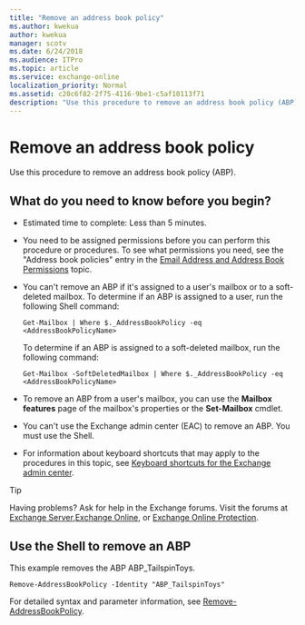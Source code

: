 ```yaml
---
title: "Remove an address book policy"
ms.author: kwekua
author: kwekua
manager: scotv
ms.date: 6/24/2018
ms.audience: ITPro
ms.topic: article
ms.service: exchange-online
localization_priority: Normal
ms.assetid: c20c6f82-2f75-4116-9be1-c5af10113f71
description: "Use this procedure to remove an address book policy (ABP)."
---
```


# Remove an address book policy

Use this procedure to remove an address book policy (ABP).
  
## What do you need to know before you begin?

- Estimated time to complete: Less than 5 minutes.
    
- You need to be assigned permissions before you can perform this procedure or procedures. To see what permissions you need, see the "Address book policies" entry in the [Email Address and Address Book Permissions](https://technet.microsoft.com/library/1c1de09d-16ef-4424-9bfb-eb7edffbc8c2.aspx) topic. 
    
- You can't remove an ABP if it's assigned to a user's mailbox or to a soft-deleted mailbox. To determine if an ABP is assigned to a user, run the following Shell command:
    
     `Get-Mailbox | Where $._AddressBookPolicy -eq <AddressBookPolicyName>`
    
    To determine if an ABP is assigned to a soft-deleted mailbox, run the following command: 
    
     `Get-Mailbox -SoftDeletedMailbox | Where $._AddressBookPolicy -eq <AddressBookPolicyName>`
    
- To remove an ABP from a user's mailbox, you can use the **Mailbox features** page of the mailbox's properties or the **Set-Mailbox** cmdlet. 
    
- You can't use the Exchange admin center (EAC) to remove an ABP. You must use the Shell.
    
- For information about keyboard shortcuts that may apply to the procedures in this topic, see [Keyboard shortcuts for the Exchange admin center](../../accessibility/keyboard-shortcuts-in-admin-center.md).
    
> [!TIP]
> Having problems? Ask for help in the Exchange forums. Visit the forums at [Exchange Server](https://go.microsoft.com/fwlink/p/?linkId=60612),[Exchange Online](https://go.microsoft.com/fwlink/p/?linkId=267542), or [Exchange Online Protection](https://go.microsoft.com/fwlink/p/?linkId=285351). 
  
## Use the Shell to remove an ABP

This example removes the ABP ABP_TailspinToys.
  
```
Remove-AddressBookPolicy -Identity "ABP_TailspinToys"
```

For detailed syntax and parameter information, see [Remove-AddressBookPolicy](https://technet.microsoft.com/library/57ff215a-cba5-46d1-a7f7-ab2512ce4b6f.aspx).
  

